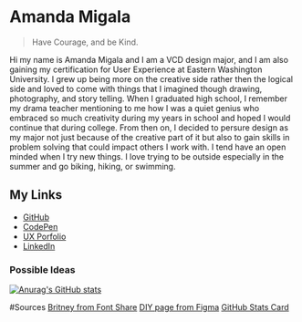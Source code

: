 # Amanda Migala


> Have Courage, and be Kind.

Hi my name is Amanda Migala and I am a VCD design major, and I am also gaining my certification for User Experience at Eastern Washington University. I grew up being more on the creative side rather then the logical side 
and loved to come with things that I imagined though drawing, photography, and story telling. When I graduated high school, I remember my drama teacher mentioning to me how 
I was a quiet genius who embraced so much creativity during my years in school and hoped I would continue that during college. From then on, 
I decided to persure design as my major not just because of the creative part of it but also to gain skills in problem solving that could impact others I work with. 
I tend have an open minded when I try new things. I love trying to be outside especially in the summer and go biking, hiking, or swimming.

## My Links
* [GitHub ](https://github.com/amigala)
* <a href="https://codepen.io/your-work">CodePen</a>
* [UX Porfolio](https://www.figma.com/proto/dZIUs3ChbAmvxzC6tPOw7h/Amanda-Migala%3A-UX-Portfolio?type=design&node-id=2-69&t=NwXt9FVf67vjkz4p-1&scaling=contain&page-id=1%3A2&mode=design)
* [LinkedIn](www.linkedin.com/in/amigala)

### Possible Ideas 
[![Anurag's GitHub stats](https://github-readme-stats.vercel.app/api?username=amigala)](https://github.com/anuraghazra/github-readme-stats)

<!--
**amigala/amigala** is a ✨ _special_ ✨ repository because its `README.md` (this file) appears on your GitHub profile.

Here are some ideas to get you started:

- 🔭 I’m currently working on ...
- 🌱 I’m currently learning ...
- 👯 I’m looking to collaborate on ...
- 🤔 I’m looking for help with ...
- 💬 Ask me about ...
- 📫 How to reach me: ...
- 😄 Pronouns: ...
- ⚡ Fun fact: ...
-->

#Sources
[Britney from Font Share](https://www.fontshare.com/fonts/britney)
[DIY page from Figma](https://www.figma.com/file/a55FO3JOrkGDMwMjx1fgDr/DIY-Landing-Page?node-id=1%3A5&t=01SsJPkI2h20hOT2-1)
[GitHub Stats Card](https://github.com/anuraghazra/github-readme-stats#github-stats-card)
